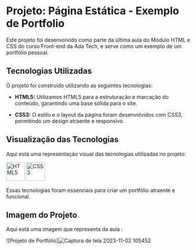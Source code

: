 # Projeto: Página Estática - Exemplo de Portfolio

Este projeto foi desenvolvido como parte da última aula do Módulo HTML e CSS do curso Front-end da Ada Tech, e serve como um exemplo de um portfólio pessoal.

## Tecnologias Utilizadas

O projeto foi construído utilizando as seguintes tecnologias:

- **HTML5:** Utilizamos HTML5 para a estruturação e marcação do conteúdo, garantindo uma base sólida para o site.

- **CSS3:** O estilo e o layout da página foram desenvolvidos com CSS3, permitindo um design atraente e responsivo.

## Visualização das Tecnologias

Aqui está uma representação visual das tecnologias utilizadas no projeto:

<div class="image-container">
  <img src="https://cdn.jsdelivr.net/gh/devicons/devicon/icons/html5/html5-plain-wordmark.svg" alt="HTML5" width="50" height="50" />
  <img src="https://cdn.jsdelivr.net/gh/devicons/devicon/icons/css3/css3-original-wordmark.svg" alt="CSS3" width="50" height="50" />
</div>

Essas tecnologias foram essenciais para criar um portfólio atraente e funcional.

## Imagem do Projeto

Aqui está uma imagem que representa da aula :

![Projeto de Portfólio]![Captura de tela 2023-11-02 105452](https://github.com/angelodesenvolvedor/Projeto_Pagina_estatica/assets/98216100/419d212d-a03e-4626-b244-ddae6d5c081a)





